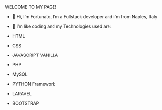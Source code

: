 WELCOME TO MY PAGE!
- 👋 Hi, I’m Fortunato, I'm a Fullstack developer and i'm from Naples, Italy
  
- 👀 I’m like coding and my Technologies used are:

- HTML
- CSS
- JAVASCRIPT VANILLA
- PHP
- MySQL
- PYTHON Framework
- LARAVEL
- BOOTSTRAP

<!---
foxsmith07/foxsmith07 is a ✨ special ✨ repository because its `README.md` (this file) appears on your GitHub profile.
You can click the Preview link to take a look at your changes.
--->
